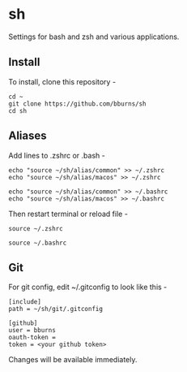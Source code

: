 # sh

Settings for bash and zsh and various applications.


## Install

To install, clone this repository -

    cd ~
    git clone https://github.com/bburns/sh
    cd sh


## Aliases

Add lines to .zshrc or .bash -

    echo "source ~/sh/alias/common" >> ~/.zshrc
    echo "source ~/sh/alias/macos" >> ~/.zshrc

    echo "source ~/sh/alias/common" >> ~/.bashrc
    echo "source ~/sh/alias/macos" >> ~/.bashrc

Then restart terminal or reload file -

    source ~/.zshrc

    source ~/.bashrc


## Git

For git config, edit ~/.gitconfig to look like this - 

    [include]
    path = ~/sh/git/.gitconfig

    [github]
    user = bburns
    oauth-token =
    token = <your github token>

Changes will be available immediately.
